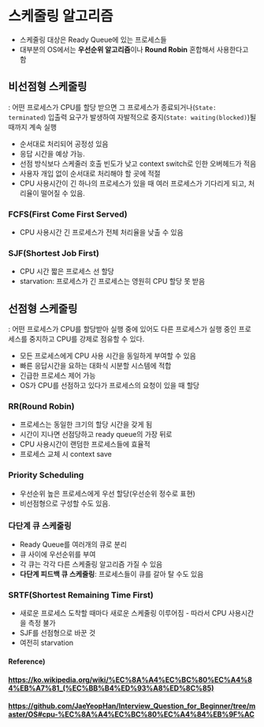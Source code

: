 # 스케줄링 알고리즘



* 스케줄링 대상은 Ready Queue에 있는 프로세스들
* 대부분의 OS에서는 **우선순위 알고리즘**이나 **Round Robin** 혼합해서 사용한다고 함



## 비선점형 스케줄링

: 어떤 프로세스가 CPU를 할당 받으면 그 프로세스가 종료되거나(`State: terminated`) 입출력 요구가 발생하여 자발적으로 중지(`State: waiting(blocked)`)될 때까지 계속 실행

- 순서대로 처리되어 공정성 있음
- 응답 시간을 예상 가능.
- 선점 방식보다 스케줄러 호출 빈도가 낮고 context switch로 인한 오버헤드가 적음
- 사용자 개입 없이 순서대로 처리해야 할 곳에 적절
- CPU 사용시간이 긴 하나의 프로세스가 있을 때 여러 프로세스가 기다리게 되고, 처리율이 떨어질 수 있음.



### FCFS(First Come First Served)

* CPU 사용시간 긴 프로세스가 전체 처리율을 낮출 수 있음



### SJF(Shortest Job First)

* CPU 시간 짧은 프로세스 선 할당
* starvation: 프로세스가 긴 프로세스는 영원히 CPU 할당 못 받음





## 선점형 스케줄링 

: 어떤 프로세스가 CPU를 할당받아 실행 중에 있어도 다른 프로세스가 실행 중인 프로세스를 중지하고 CPU를 강제로 점유할 수 있다.

* 모든 프로세스에게 CPU 사용 시간을 동일하게 부여할 수 있음
* 빠른 응답시간을 요하는 대화식 시분할 시스템에 적합
* 긴급한 프로세스 제어 가능
* OS가 CPU를 선점하고 있다가 프로세스의 요청이 있을 때 할당



### RR(Round Robin)

* 프로세스는 동일한 크기의 할당 시간을 갖게 됨
* 시간이 지나면 선점당하고 ready queue의 가장 뒤로
* CPU 사용시간이 랜덤한 프로세스들에 효율적
* 프로세스 교체 시 context save



### Priority Scheduling

* 우선순위 높은 프로세스에게 우선 할당(우선순위 정수로 표현)
* 비선점형으로 구성할 수도 있음.



### 다단계 큐 스케줄링

* Ready Queue를 여러개의 큐로 분리
* 큐 사이에 우선순위를 부여
* 각 큐는 각각 다른 스케줄링 알고리즘 가질 수 있음
* **다단계 피드백 큐 스케줄링**: 프로세스들이 큐를 갈아 탈 수도 있음



### SRTF(Shortest Remaining Time First)

* 새로운 프로세스 도착할 때마다 새로운 스케줄링 이루어짐 - 따라서 CPU 사용시간을 측정 불가
* SJF를 선점형으로 바꾼 것
* 여전히 starvation





#### Reference)

#### https://ko.wikipedia.org/wiki/%EC%8A%A4%EC%BC%80%EC%A4%84%EB%A7%81_(%EC%BB%B4%ED%93%A8%ED%8C%85)

#### https://github.com/JaeYeopHan/Interview_Question_for_Beginner/tree/master/OS#cpu-%EC%8A%A4%EC%BC%80%EC%A4%84%EB%9F%AC